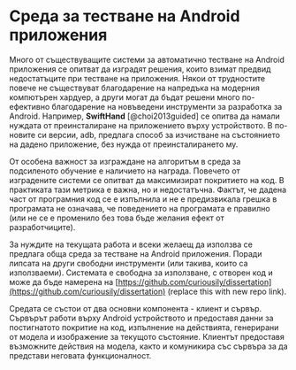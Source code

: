 # Среда за тестване на Android приложения

Много от съществуващите системи за автоматично тестване на Android приложения се опитват да изградят решения, които взимат предвид недостатъците при тестване на приложения. Някои от трудностите повече не съществуват благодарение на напредъка на модерния компютърен хардуер, а други могат да бъдат решени много по-ефективно благодарение на новъведени инструменти за разработка за Android. Например, **SwiftHand** [@choi2013guided] се опитва да намали нуждата от преинсталиране на приложението върху устройството. В по-новите си версии, adb, предлага способ за изчистване на състоянието на дадено приложение, без нужда от преинсталирането му.

От особена важност за изграждане на алгоритъм в среда за подсиленото обучение е наличието на награда. Повечето от изградените системи се опитват да максимизират покритието на код. В практиката тази метрика е важна, но и недостатъчна. Фактът, че дадена част от програмния код се е изпълнила и не е предизвикала грешка в програмата не означава, че поведението на програмата е правилно (или не се е променило без това бъде желания ефект от разработчиците).

За нуждите на текущата работа и всеки желаещ да използва се предлага обща среда за тестване на Android приложения. Поради липсата на други свободни инструменти (или такива, които са използваеми). Системата е свободна за използване, с отворен код и може да бъде намерена на [https://github.com/curiousily/dissertation](https://github.com/curiousily/dissertation) (replace this with new repo link).

Средата се състои от два основни компонента - клиент и сървър. Сървърът работи върху Android устройството и предоставя данни за постигнатото покритие на код, изпълнение на действията, генерирани от модела и изображение за текущото състояние. Клиентът предоставя възможните действия на модела, както и комуникира със сървъра за да представи неговата функционалност. 
